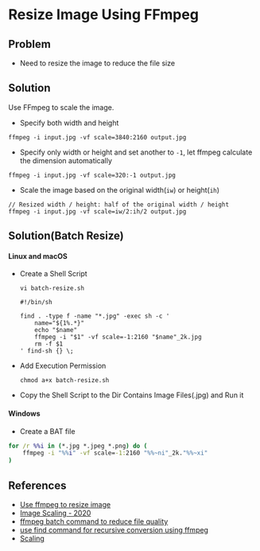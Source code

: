 # Resize Image Using FFmpeg

## Problem
* Need to resize the image to reduce the file size

## Solution
Use FFmpeg to scale the image.

* Specify both width and height

```
ffmpeg -i input.jpg -vf scale=3840:2160 output.jpg
```

* Specify only width or height and set another to `-1`, let ffmpeg calculate the dimension automatically

```
ffmpeg -i input.jpg -vf scale=320:-1 output.jpg
```

* Scale the image based on the original width(`iw`) or height(`ih`)

```
// Resized width / height: half of the original width / height
ffmpeg -i input.jpg -vf scale=iw/2:ih/2 output.jpg
```

## Solution(Batch Resize)
#### Linux and macOS
* Create a Shell Script

  ```
  vi batch-resize.sh
  ```

  ```
  #!/bin/sh

  find . -type f -name "*.jpg" -exec sh -c '
      name="${1%.*}"
      echo "$name"
      ffmpeg -i "$1" -vf scale=-1:2160 "$name"_2k.jpg
      rm -f $1
  ' find-sh {} \;
  ```

* Add Execution Permission

  `chmod a+x batch-resize.sh`

* Copy the Shell Script to the Dir Contains Image Files(.jpg) and Run it

#### Windows
* Create a BAT file

```bat
for /r %%i in (*.jpg *.jpeg *.png) do (
    ffmpeg -i "%%i" -vf scale=-1:2160 "%%~ni"_2k."%%~xi"
)
```

## References
* [Use ffmpeg to resize image](https://newbedev.com/use-ffmpeg-to-resize-image)
* [Image Scaling - 2020](https://www.bogotobogo.com/FFMpeg/ffmpeg_image_scaling_jpeg.php)
* [ffmpeg batch command to reduce file quality](https://unix.stackexchange.com/questions/609734/ffmpeg-batch-command-to-reduce-file-quality)
* [use find command for recursive conversion using ffmpeg](https://superuser.com/questions/1532996/use-find-command-for-recursive-conversion-using-ffmpeg)
* [Scaling](https://trac.ffmpeg.org/wiki/Scaling)
